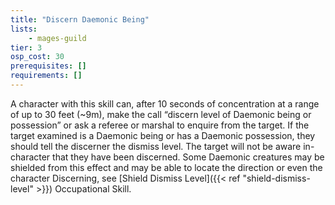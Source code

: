 ```yaml
---
title: "Discern Daemonic Being"
lists:
    - mages-guild
tier: 3
osp_cost: 30
prerequisites: []
requirements: []
---
```

A character with this skill can, after 10 seconds of concentration at a range of up to 30 feet (~9m), make the call “discern level of Daemonic being or possession” or ask a referee or marshal to enquire from the target. If the target examined is a Daemonic being or has a Daemonic possession, they should tell the discerner the dismiss level. The target will not be aware in- character that they have been discerned. Some Daemonic creatures may be shielded from this effect and may be able to locate the direction or even the character Discerning, see [Shield Dismiss Level]({{< ref "shield-dismiss-level" >}}) Occupational Skill.